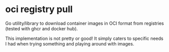 # oci registry pull

Go utility/library to download container images in OCI format from registries (tested with ghcr and docker hub).

This implementation is not pretty or good! It simply caters to specific needs I had when trying something and playing around with images.
